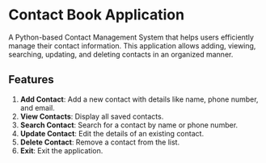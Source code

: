 # Contact Book Application

A Python-based Contact Management System that helps users efficiently manage their contact information. This application allows adding, viewing, searching, updating, and deleting contacts in an organized manner.

## Features

1. **Add Contact**: Add a new contact with details like name, phone number, and email.
2. **View Contacts**: Display all saved contacts.
3. **Search Contact**: Search for a contact by name or phone number.
4. **Update Contact**: Edit the details of an existing contact.
5. **Delete Contact**: Remove a contact from the list.
6. **Exit**: Exit the application.